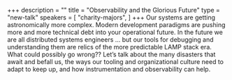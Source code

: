 +++
description = ""
title = "Observability and the Glorious Future"
type = "new-talk"
speakers = [
        "charity-majors",
]
+++
Our systems are getting astronomically more complex.  Modern development paradigms are pushing more and more technical debt into your operational future.  In the future we are all distributed systems engineers ... but our tools for debugging and understanding them are relics of the more predictable LAMP stack era.  What could possibly go wrong??  Let’s talk about the many disasters that await and befall us, the ways our tooling and organizational culture need to adapt to keep up, and how instrumentation and observability can help.